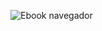 ![Ebook navegador](https://d1oypclhmob1br.cloudfront.net/uploads/event/details_images/4983/LOGO_COLOR_ESCUELA.JPG)
